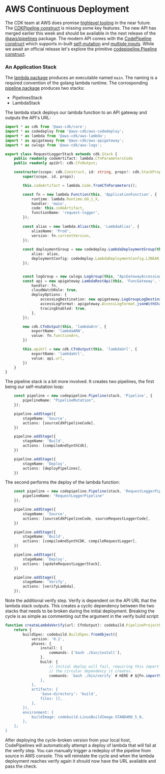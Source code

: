 
# AWS Continuous Deployment

The CDK team at AWS does promise [highlevel tooling](https://docs.aws.amazon.com/cdk/latest/guide/cdk_pipeline.html) in the near future. 
The [CDKPipeline construct](https://docs.aws.amazon.com/cdk/api/latest/docs/@aws-cdk_pipelines.CdkPipeline.html) is missing some key features.
The new API has merged earlier this week and should be available in the next release of the [@aws/pipelines](https://github.com/aws/aws-cdk/tree/master/packages/%40aws-cdk/pipelines) package.
The modern API comes with the [CodePipeline construct](https://docs.aws.amazon.com/cdk/api/latest/docs/@aws-cdk_pipelines.CodePipeline.html) 
which supports in-built [self-mutation](https://github.com/aws/aws-cdk/tree/master/packages/%40aws-cdk/pipelines#working-on-the-pipeline) 
and [multiple inputs](https://github.com/aws/aws-cdk/tree/master/packages/%40aws-cdk/pipelines#additional-inputs).
While we await an official release let's explore the primitive [codepipeline.Pipeline construct](https://docs.aws.amazon.com/cdk/api/latest/docs/@aws-cdk_aws-codepipeline.Pipeline.html).

### An Application Stack

The [lambda package](https://github.com/npxcomplete/aws-request-logger-lambda) produces an executable named `main`. The naming is a required convention of the golang lambda runtime.
The corrosponding [pipeline package](https://github.com/npxcomplete/aws-request-logger-pipeline) produces two stacks:
* PipelinesStack
* LambdaStack

The lambda stack deploys our lambda function to an API gateway and outputs the API's URL:
```typescript
import * as cdk from '@aws-cdk/core';
import * as codedeploy from '@aws-cdk/aws-codedeploy';
import * as lambda from '@aws-cdk/aws-lambda';
import * as apigateway from '@aws-cdk/aws-apigateway';
import * as cwlogs from '@aws-cdk/aws-logs';

export class RequestLoggerStack extends cdk.Stack {
    public readonly codeArtifact: lambda.CfnParametersCode
    public readonly apiUrl: cdk.CfnOutput;

    constructor(scope: cdk.Construct, id: string, props?: cdk.StackProps) {
        super(scope, id, props);

        this.codeArtifact = lambda.Code.fromCfnParameters();

        const fn = new lambda.Function(this, 'ApplicationFunction', {
            runtime: lambda.Runtime.GO_1_X,
            handler: 'main',
            code: this.codeArtifact,
            functionName: 'request-logger',
        });
        
        const alias = new lambda.Alias(this, 'LambdaAlias', {
            aliasName: 'Prod',
            version: fn.currentVersion,
        });
        
        const deploymentGroup = new codedeploy.LambdaDeploymentGroup(this, 'DeploymentGroup', {
            alias: alias,
            deploymentConfig: codedeploy.LambdaDeploymentConfig.LINEAR_10PERCENT_EVERY_1MINUTE,
        });


        const logGroup = new cwlogs.LogGroup(this, "ApiGatewayAccessLogs");
        const api = new apigateway.LambdaRestApi(this, 'FuncGateway', {
            handler: fn,
            cloudWatchRole: true,
            deployOptions: {
                accessLogDestination: new apigateway.LogGroupLogDestination(logGroup),
                accessLogFormat: apigateway.AccessLogFormat.jsonWithStandardFields(),
                tracingEnabled: true,
            },
        });

        new cdk.CfnOutput(this, 'lambdaArn', {
            exportName: 'lambdaARN',
            value: fn.functionArn,
        })

        this.apiUrl = new cdk.CfnOutput(this, 'lambdaUrl', {
            exportName: 'lambdaUrl',
            value: api.url,
        })
    }
}
```

The pipeline stack is a bit more involved. It creates two pipelines, the first being our self-mutation loop:
```typescript
    const pipeline = new codepipeline.Pipeline(stack, 'Pipeline', {
        pipelineName: "PipelineMutation",
    });

    pipeline.addStage({
        stageName: 'Source',
        actions: [sourceCdkPipelineCode],
    })

    pipeline.addStage({
        stageName: 'Build',
        actions: [compileAndSynthCdk],
    })

    pipeline.addStage({
        stageName: 'Deploy',
        actions: [deployPipelines],
    })
```
The second performs the deploy of the lambda function:
```typescript
    const pipeline = new codepipeline.Pipeline(stack, 'RequestLoggerPipeline', {
        pipelineName: "RequestLoggerPipeline"
    });

    pipeline.addStage({
        stageName: 'Source',
        actions: [sourceCdkPipelineCode, sourceRequestLoggerCode],
    })

    pipeline.addStage({
        stageName: 'Build',
        actions: [compileAndSynthCDK, compileRequestLogger],
    })

    pipeline.addStage({
        stageName: 'Deploy',
        actions: [updateRequestLoggerStack],
    })

    pipeline.addStage({
        stageName: 'Verify',
        actions: [verifyLambda],
    });
```
Note the additional verify step. Verify is dependent on the API URL that the lambda stack outputs. This creates a cyclic dependency between the two stacks that needs to be broken during the initial deployment. Breaking the cycle is as simple as commenting out the argument in the verify build script:
```typescript
function createLambdaVerify(url: CfnOutput): codebuild.PipelineProjectProps {
    return {
        buildSpec: codebuild.BuildSpec.fromObject({
            version: '0.2',
            phases: {
                install: {
                    commands: ['bash ./bin/install'],
                },
                build: {
                    // Initial deploy will fail, requiring this import to be hidden, due to
                    // the circular dependency it creates.
                    commands: `bash ./bin/verify` # HERE # ${Fn.importValue(url.exportName!)}`,
                },
            },
            artifacts: {
                'base-directory': 'build',
                files: [],
            },
        }),
        environment: {
            buildImage: codebuild.LinuxBuildImage.STANDARD_5_0,
        },
    };
}
```
After deploying the cycle-broken version from your local host, CodePipelines will automatically attempt a deploy of lambda that will fail at the verify step. You can manually trigger a redeploy of the pipeline from source in AWS console. This will reinstate the cycle and when the lambda deployment reaches verify again it should now have the URL available and pass the check.
